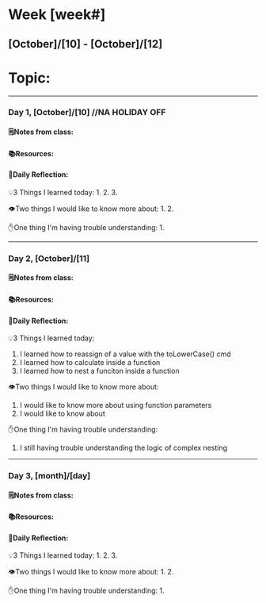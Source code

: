 # Week [week#]
## [October]/[10] - [October]/[12]

# Topic:

___

### Day 1, [October]/[10] //NA HOLIDAY OFF

#### 🗒️Notes from class:

#### 📚Resources:


#### 💭Daily Reflection:

💡3 Things I learned today:
1. 
2. 
3. 

👁️Two things I would like to know more about:
1. 
2. 

✋One thing I'm having trouble understanding:
1. 


___

### Day 2, [October]/[11] 

#### 🗒️Notes from class:

#### 📚Resources:


#### 💭Daily Reflection:

💡3 Things I learned today:
1. I learned how to reassign of a value with the toLowerCase() cmd
2. I learned how to calculate inside a function 
3. I learned how to nest a funciton inside a function

👁️Two things I would like to know more about:
1. I would like to know more about using function parameters 
2. I would like to know about

✋One thing I'm having trouble understanding:
1. I still having trouble understanding the logic of complex nesting

___

### Day 3, [month]/[day]
#### 🗒️Notes from class:

#### 📚Resources:


#### 💭Daily Reflection:

💡3 Things I learned today:
1. 
2. 
3. 

👁️Two things I would like to know more about:
1. 
2. 

✋One thing I'm having trouble understanding:
1. 
 

